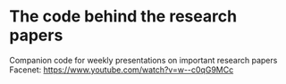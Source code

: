 # The code behind the research papers
Companion code for weekly presentations on important research papers 
Facenet: https://www.youtube.com/watch?v=w--c0qG9MCc
